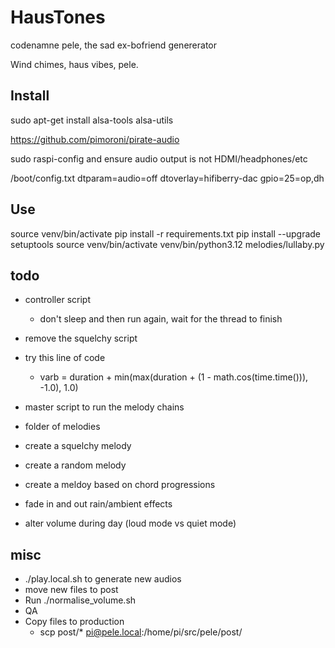 # HausTones

codenamne pele, the sad ex-bofriend genererator

Wind chimes, haus vibes, pele.

## Install
sudo apt-get install alsa-tools alsa-utils

https://github.com/pimoroni/pirate-audio

sudo raspi-config and ensure audio output is not HDMI/headphones/etc

/boot/config.txt
dtparam=audio=off
dtoverlay=hifiberry-dac
gpio=25=op,dh

## Use
source venv/bin/activate
pip install -r requirements.txt
pip install --upgrade setuptools
source venv/bin/activate
venv/bin/python3.12 melodies/lullaby.py 

## todo

- controller script
	- don't sleep and then run again, wait for the thread to finish
- remove the squelchy script
- try this line of code
	- varb = duration + min(max(duration + (1 - math.cos(time.time())), -1.0), 1.0)

- master script to run the melody chains
- folder of melodies
- create a squelchy melody
- create a random melody
- create a meldoy based on chord progressions

- fade in and out rain/ambient effects
- alter volume during day (loud mode vs quiet mode)

## misc
- ./play.local.sh to generate new audios
- move new files to post
- Run ./normalise_volume.sh
- QA
- Copy files to production
  - scp post/* pi@pele.local:/home/pi/src/pele/post/
